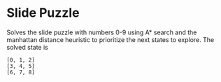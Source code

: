 Slide Puzzle
=============

Solves the slide puzzle with numbers 0-9 using A\* search and the
manhattan distance heuristic to prioritize the next states to
explore. The solved state is
```
[0, 1, 2]
[3, 4, 5]
[6, 7, 8]
```
